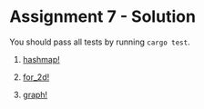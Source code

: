 # Assignment 7 - Solution

You should pass all tests by running `cargo test`.

1. [hashmap!](./hashmap)

2. [for_2d!](./for_2d)

3. [graph!](./graph)
